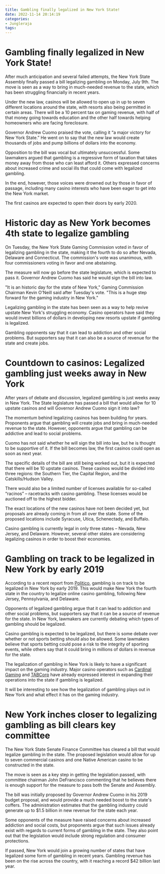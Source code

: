 ```yaml
---
title: Gambling finally legalized in New York State!
date: 2022-11-14 20:14:19
categories:
- Jungleraja
tags:
---
```



#  Gambling finally legalized in New York State!

After much anticipation and several failed attempts, the New York State Assembly finally passed a bill legalizing gambling on Monday, July 9th. The move is seen as a way to bring in much-needed revenue to the state, which has been struggling financially in recent years.

Under the new law, casinos will be allowed to open up in up to seven different locations around the state, with resorts also being permitted in certain areas. There will be a 10 percent tax on gaming revenue, with half of that money going towards education and the other half towards helping homeowners who are facing foreclosure.

Governor Andrew Cuomo praised the vote, calling it “a major victory for New York State.” He went on to say that the new law would create thousands of jobs and pump billions of dollars into the economy.

Opposition to the bill was vocal but ultimately unsuccessful. Some lawmakers argued that gambling is a regressive form of taxation that takes money away from those who can least afford it. Others expressed concerns about increased crime and social ills that could come with legalized gambling.

In the end, however, those voices were drowned out by those in favor of passage, including many casino interests who have been eager to get into the New York market.

The first casinos are expected to open their doors by early 2020.

#  Historic day as New York becomes 4th state to legalize gambling

On Tuesday, the New York State Gaming Commission voted in favor of legalizing gambling in the state, making it the fourth to do so after Nevada, Delaware and Connecticut. The commission's vote was unanimous, with four commissioners voting in favor and one abstaining.

The measure will now go before the state legislature, which is expected to pass it. Governor Andrew Cuomo has said he would sign the bill into law.

"It is an historic day for the state of New York," Gaming Commission Chairman Kevin O'Neill said after Tuesday's vote. "This is a huge step forward for the gaming industry in New York."

Legalizing gambling in the state has been seen as a way to help revive upstate New York's struggling economy. Casino operators have said they would invest billions of dollars in developing new resorts upstate if gambling is legalized.

Gambling opponents say that it can lead to addiction and other social problems. But supporters say that it can also be a source of revenue for the state and create jobs.

#  Countdown to casinos: Legalized gambling just weeks away in New York

After years of debate and discussion, legalized gambling is just weeks away in New York. The State legislature has passed a bill that would allow for 10 upstate casinos and will Governor Andrew Cuomo sign it into law?

The momentum behind legalizing casinos has been building for years. Proponents argue that gambling will create jobs and bring in much-needed revenue to the state. However, opponents argue that gambling can be addictive and lead to social problems.

Cuomo has not said whether he will sign the bill into law, but he is thought to be supportive of it. If the bill becomes law, the first casinos could open as soon as next year.

The specific details of the bill are still being worked out, but it is expected that there will be 10 upstate casinos. These casinos would be divided into three regions: the Southern Tier, the Capital Region, and the Catskills/Hudson Valley.

There would also be a limited number of licenses available for so-called “racinos” – racetracks with casino gambling. These licenses would be auctioned off to the highest bidder.

The exact locations of the new casinos have not been decided yet, but proposals are already coming in from all over the state. Some of the proposed locations include Syracuse, Utica, Schenectady, and Buffalo.

Casino gambling is currently legal in only three states – Nevada, New Jersey, and Delaware. However, several other states are considering legalizing casinos in order to boost their economies.

#  Gambling on track to be legalized in New York by early 2019

According to a recent report from <a href="https://www.politico.com/states/new-york/albany/story/2018/12/10/gambling-on-track-to-be-legalized-in-new-york-byearly-2019-1138131">Politico</a>, gambling is on track to be legalized in New York by early 2019. This would make New York the fourth state in the country to legalize online casino gambling, following New Jersey, Pennsylvania, and Delaware.

Opponents of legalized gambling argue that it can lead to addiction and other social problems, but supporters say that it can be a source of revenue for the state. In New York, lawmakers are currently debating which types of gambling should be legalized.

Casino gambling is expected to be legalized, but there is some debate over whether or not sports betting should also be allowed. Some lawmakers believe that sports betting could pose a risk to the integrity of sporting events, while others say that it could bring in millions of dollars in revenue for the state.

The legalization of gambling in New York is likely to have a significant impact on the gaming industry. Major casino operators such as <a href="https://www.thewageringbusiness.com/cardinal-gaming-applebee%E2%80%99s-owner-takes-stake-delaware%E2%80%99s-tavernhospitality">Cardinal Gaming</a> and <a href="https://www.nasdaq.com/article/shouldntyoubetonitnowheresbetterthannycforgambling20181128">TABCorp</a> have already expressed interest in expanding their operations into the state if gambling is legalized.

It will be interesting to see how the legalization of gambling plays out in New York and what effect it has on the gaming industry.

#  New York inches closer to legalizing gambling as bill clears key committee

The New York State Senate Finance Committee has cleared a bill that would legalize gambling in the state. The proposed legislation would allow for up to seven commercial casinos and one Native American casino to be constructed in the state.

The move is seen as a key step in getting the legislation passed, with committee chairman John DeFrancisco commenting that he believes there is enough support for the measure to pass both the Senate and Assembly.

The bill was initially proposed by Governor Andrew Cuomo in his 2019 budget proposal, and would provide a much needed boost to the state's coffers. The administration estimates that the gambling industry could generate up to $1.5 billion in new revenue for the state each year.

Some opponents of the measure have raised concerns about increased addiction and social costs, but proponents argue that such issues already exist with regards to current forms of gambling in the state. They also point out that the legislation would include strong regulation and consumer protections.

If passed, New York would join a growing number of states that have legalized some form of gambling in recent years. Gambling revenue has been on the rise across the country, with it reaching a record $42 billion last year.